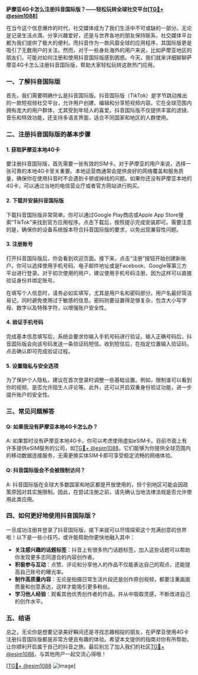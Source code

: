**萨摩亚4G卡怎么注册抖音国际版？——轻松玩转全球社交平台[[TG💪+ @esim1088](https://t.me/s/esim1088)]**

在当今这个信息爆炸的时代，社交媒体成为了我们生活中不可或缺的一部分。无论是记录生活点滴、分享兴趣爱好，还是与世界各地的朋友保持联系，社交媒体平台都为我们提供了极大的便利。而抖音作为一款风靡全球的应用程序，其国际版更是吸引了无数用户的关注。然而，对于一些身处海外的用户来说，比如萨摩亚地区的朋友们，可能对如何注册和使用抖音国际版感到困惑。今天，我们就来详细聊聊萨摩亚4G卡怎么注册抖音国际版，帮助大家轻松玩转这款热门应用。

### 一、了解抖音国际版

首先，我们需要明确什么是抖音国际版。抖音国际版（TikTok）是字节跳动推出的一款短视频社交平台，允许用户创建、编辑和分享短视频内容。它在全球范围内拥有庞大的用户群体，尤其受到年轻人的喜爱。抖音国际版不仅提供丰富的滤镜、音乐和特效功能，还支持多语言界面，适合不同国家和地区的人群使用。

### 二、注册抖音国际版的基本步骤

#### 1. 获取萨摩亚本地4G卡

要注册抖音国际版，首先需要一张有效的SIM卡。对于萨摩亚的用户来说，选择一张可靠的本地4G卡至关重要。本地运营商通常会提供良好的网络覆盖和服务质量，确保你在使用抖音时不会遇到卡顿或掉线的问题。如果你还没有萨摩亚本地的4G卡，可以通过当地的电信营业厅或者官方网站进行购买。

#### 2. 下载并安装抖音国际版

下载抖音国际版非常简单。你可以通过Google Play商店或Apple App Store搜索“TikTok”来找到官方应用程序。点击下载后，按照提示完成安装即可。需要注意的是，确保你的设备系统版本符合抖音国际版的要求，以免出现兼容性问题。

#### 3. 注册账号

打开抖音国际版后，你会看到欢迎页面。接下来，点击“注册”按钮开始创建新账户。你可以选择使用手机号码、电子邮件地址或是Facebook、Google等第三方平台进行登录。对于初次使用的用户，建议使用手机号码注册，因为这样可以直接验证身份并绑定账号。

在填写个人信息时，请务必如实填写，尤其是用户名和密码部分。用户名最好简洁易记，同时避免使用过于敏感的信息。密码则要设置得足够复杂，包含大小写字母、数字以及特殊字符，以增强账户安全性。

#### 4. 验证手机号码

完成基本信息填写后，系统会要求你输入手机号码进行验证。输入正确号码后，抖音国际版会向该号码发送一条验证码短信。收到短信后，在指定位置输入验证码，点击确认即可完成验证过程。

#### 5. 设置隐私与安全选项

为了保护个人隐私，建议在首次登录时调整一些基础设置。例如，限制谁可以看到你的视频、是否允许陌生人评论等。此外，还可以开启双重身份验证功能，进一步提升账户的安全性。

### 三、常见问题解答

#### Q: 如果我没有萨摩亚本地4G卡怎么办？
A: 如果暂时没有萨摩亚本地4G卡，你可以考虑使用虚拟eSIM卡。目前市面上有许多提供eSIM服务的公司，如[TG💪+ @esim1088](https://t.me/s/esim1088)，它们能够为你提供全球范围内的移动数据连接服务，无需更换实体SIM卡即可享受稳定流畅的网络体验。

#### Q: 抖音国际版会不会被限制访问？
A: 抖音国际版在全球大多数国家和地区都是开放使用的，但个别地区可能会因政策原因对其实施限制。因此，在尝试注册之前，请先确认当地法律法规是否允许使用此类应用。

### 四、如何更好地使用抖音国际版？

一旦成功注册并登录了抖音国际版，接下来就可以尽情探索这个充满创意的世界啦！以下是一些小技巧，或许能帮助你更快地融入其中：

- **关注感兴趣的话题标签**：抖音上有很多热门话题标签，加入这些话题可以帮助你发现更多志同道合的内容创作者。
- **积极参与互动**：点赞、评论和分享他人的作品不仅能表达自己的观点，还能提高自己账号的曝光率。
- **制作高质量内容**：无论是拍摄日常生活片段还是创作原创视频，都要注重画面质量和创意表达，这样才能吸引更多粉丝。
- **学习他人经验**：观看其他优秀创作者的作品，并从中吸取灵感，不断改进自己的创作水平。

### 五、结语

总之，无论你是想要记录美好瞬间还是寻找志趣相投的朋友，在萨摩亚使用4G卡注册抖音国际版都是非常方便且有趣的体验。希望本文提供的指南对你有所帮助，让你顺利开启属于自己的抖音之旅。最后别忘了加入我们的社区[TG💪+ @esim1088](https://t.me/s/esim1088)，与其他用户一起交流心得哦！

[[TG💪+ @esim1088](https://t.me/s/esim1088) ![Image](https://i.postimg.cc/4NQfJmqS/Snipaste-2025-05-13-00-14-12.png)]